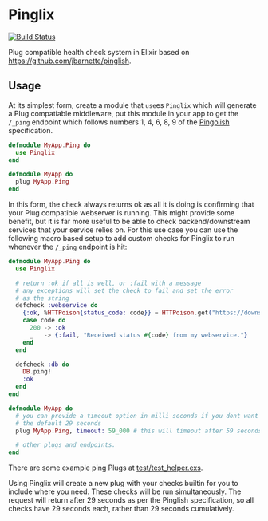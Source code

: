 # Pinglix

[![Build Status](https://travis-ci.org/pvdvreede/pinglix.svg)](https://travis-ci.org/pvdvreede/pinglix)

Plug compatible health check system in Elixir based on https://github.com/jbarnette/pinglish.

## Usage

At its simplest form, create a module that `use`es `Pinglix` which will generate a Plug compatiable middleware, put this module in your app to get the `/_ping` endpoint which follows numbers 1, 4, 6, 8, 9 of the [Pingolish](https://github.com/jbarnette/pinglish#the-spec) specification.

```elixir
defmodule MyApp.Ping do
  use Pinglix
end

defmodule MyApp do
  plug MyApp.Ping
end
```

In this form, the check always returns ok as all it is doing is confirming that your Plug compatible webserver is running. This might provide some benefit, but it is far more useful to be able to check backend/downstream services that your service relies on. For this use case you can use the following macro based setup to add custom checks for Pinglix to run whenever the `/_ping` endpoint is hit:

```elixir
defmodule MyApp.Ping do
  use Pinglix

  # return :ok if all is well, or :fail with a message
  # any exceptions will set the check to fail and set the error
  # as the string
  defcheck :webservice do
    {:ok, %HTTPoison{status_code: code}} = HTTPoison.get("https://downstream.webservicei/_ping")
    case code do
      200 -> :ok
      _   -> {:fail, "Received status #{code} from my webservice."}
    end
  end

  defcheck :db do
    DB.ping!
    :ok
  end
end

defmodule MyApp do
  # you can provide a timeout option in milli seconds if you dont want
  # the default 29 seconds
  plug MyApp.Ping, timeout: 59_000 # this will timeout after 59 seconds

  # other plugs and endpoints.
end
```

There are some example ping Plugs at [test/test_helper.exs](test/test_helper.exs).

Using Pinglix will create a new plug with your checks builtin for you to include where you need. These checks will be run simultaneously. The request will return after 29 seconds as per the Pinglish specification, so all checks have 29 seconds each, rather than 29 seconds cumulatively.
